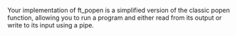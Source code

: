 Your implementation of ft_popen is a simplified version of the classic popen function, allowing you to run a program and either read from its output or write to its input using a pipe.
